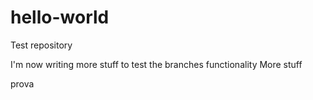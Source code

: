 # hello-world
Test repository


I'm now writing more stuff to test the branches functionality
More stuff

prova
